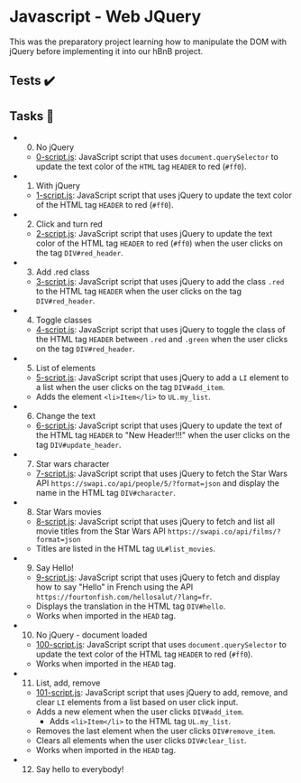 # Javascript - Web JQuery
This was the preparatory project learning how to manipulate the DOM with jQuery before implementing it into our hBnB project.

## Tests ✔️

## Tasks 📃
- 0. No jQuery
  - [0-script.js](https://github.com/richard-1257/alx-higher_level_programming/blob/master/0x15-javascript-web_jquery/0-script.js): JavaScript script that uses `document.querySelector` to update the text color of the `HTML` tag `HEADER` to red (`#ff0`). 

- 1. With jQuery
  - [1-script.js](https://github.com/richard-1257/alx-higher_level_programming/blob/master/0x15-javascript-web_jquery/1-script.js): JavaScript script that uses jQuery to update the text color of the HTML tag `HEADER` to red (`#ff0`). 

- 2. Click and turn red
  - [2-script.js](https://github.com/richard-1257/alx-higher_level_programming/blob/master/0x15-javascript-web_jquery/2-script.js): JavaScript script that uses jQuery to update the text color of the HTML tag `HEADER` to red (`#ff0`) when the user clicks on the tag `DIV#red_header`.

- 3. Add .red class
  - [3-script.js](https://github.com/richard-1257/alx-higher_level_programming/blob/master/0x15-javascript-web_jquery/3-script.js): JavaScript script that uses jQuery to add the class `.red` to the HTML tag `HEADER` when the user clicks on the tag `DIV#red_header`. 

- 4. Toggle classes
  - [4-script.js](https://github.com/richard-1257/alx-higher_level_programming/blob/master/0x15-javascript-web_jquery/4-script.js): JavaScript script that uses jQuery to toggle the class of the HTML tag `HEADER` between `.red` and `.green` when the user clicks on the tag `DIV#red_header`. 

- 5. List of elements
  - [5-script.js](https://github.com/richard-1257/alx-higher_level_programming/blob/master/0x15-javascript-web_jquery/5-script.js): JavaScript script that uses jQuery to add a `LI` element to a list when the user clicks on the tag `DIV#add_item`.
  - Adds the element `<li>Item</li>` to `UL.my_list`. 

- 6. Change the text
  - [6-script.js](https://github.com/richard-1257/alx-higher_level_programming/blob/master/0x15-javascript-web_jquery/6-script.js): JavaScript script that uses jQuery to update the text of the HTML tag `HEADER` to "New Header!!!" when the user clicks on the tag `DIV#update_header`.

- 7. Star wars character
  - [7-script.js](https://github.com/richard-1257/alx-higher_level_programming/blob/master/0x15-javascript-web_jquery/7-script.js): JavaScript script that uses jQuery to fetch the Star Wars API `https://swapi.co/api/people/5/?format=json` and display the name in the HTML tag `DIV#character`.

- 8. Star Wars movies
  - [8-script.js](https://github.com/richard-1257/alx-higher_level_programming/blob/master/0x15-javascript-web_jquery/8-script.js): JavaScript script that uses jQuery to fetch and list all movie titles from the Star Wars API `https://swapi.co/api/films/?format=json`
  - Titles are listed in the HTML tag `UL#list_movies`. 

- 9. Say Hello!
  - [9-script.js](https://github.com/richard-1257/alx-higher_level_programming/blob/master/0x15-javascript-web_jquery/9-script.js): JavaScript script that uses jQuery to fetch and display how to say "Hello" in French using the API `https://fourtonfish.com/hellosalut/?lang=fr`.
  - Displays the translation in the HTML tag `DIV#hello`.
  - Works when imported in the `HEAD` tag. 

- 10. No jQuery - document loaded
  - [100-script.js](https://github.com/richard-1257/alx-higher_level_programming/blob/master/0x15-javascript-web_jquery/100-script.js):  JavaScript script that uses `document.querySelector` to update the text color of the HTML tag `HEADER` to red (`#ff0`).
  - Works when imported in the `HEAD` tag.

- 11. List, add, remove
  - [101-script.js](https://github.com/richard-1257/alx-higher_level_programming/blob/master/0x15-javascript-web_jquery/101-script.js): JavaScript script that uses jQuery to add, remove, and clear `LI` elements from a list based on user click input.
  - Adds a new element when the user clicks `DIV#add_item`.
    - Adds `<li>Item</li>` to the HTML tag `UL.my_list`.
  - Removes the last element when the user clicks `DIV#remove_item`.
  - Clears all elements when the user clicks `DIV#clear_list`.
  - Works when imported in the `HEAD` tag. 

- 12. Say hello to everybody!


